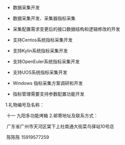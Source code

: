- 数据采集开发
- 数据采集开发、采集器指标采集
- 采集配置需求变更后的接口数据结构和逻辑修改的开发

- 支持Centos系统指标采集开发
- 支持Kylin系统指标采集开发
- 支持OpenEuler系统指标采集开发
- 支持UOS系统指标采集开发

- Windows 指标采集方案调研和开发
- 指标管理需要支持参数配置功能开发







1.礼物编号及名称：

​	十一    九阳多功能烤箱
2.邮寄地址及联系方式：

​	广东省广州市天河区棠下上社南通大街菜鸟驿站10号店

​	陈陈陈    15919577259